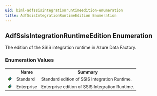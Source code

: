 ```yaml
---
uid: biml-adfssisintegrationruntimeedition-enumeration
title: AdfSsisIntegrationRuntimeEdition Enumeration
---
```


## AdfSsisIntegrationRuntimeEdition Enumeration

<div class="LanguageSummary"><div class ="SummaryItem">The edition of the SSIS integration runtime in Azure Data Factory.</div></div>
<div class="EnumValueGroup">

### Enumeration Values

<table id="EnumValue" class="MemberList"><tbody><tr><th class="MemberTypeIconColumnHeader">&nbsp;</th><th class="MemberNameColumnHeader">Name</th><th class="MemberSummaryColumnHeader">Summary</th></tr><tr class="cd0"><td align="center" class="MemberTypeIcon"><img src="enumValue.png"></img></td><td class="MemberName">Standard</td><td class="MemberSummary"><div class ="SummaryItem">Standard edition of SSIS Integration Runtime.</div></td></tr><tr class="cd1"><td align="center" class="MemberTypeIcon"><img src="enumValue.png"></img></td><td class="MemberName">Enterprise</td><td class="MemberSummary"><div class ="SummaryItem">Enterprise edition of SSIS Integration Runtime.</div></td></tr></tbody></table>
</div>